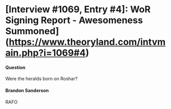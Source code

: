 # [Interview #1069, Entry #4]: WoR Signing Report - Awesomeness Summoned](https://www.theoryland.com/intvmain.php?i=1069#4)

#### Question

Were the heralds born on Roshar?

#### Brandon Sanderson

RAFO

